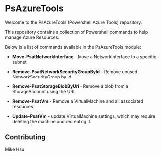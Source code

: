 # PsAzureTools
Welcome to the PsAzureTools (Powershell Azure Tools) repository.

This repository contains a collection of Powershell commands to help manage Azure Resources.

Below is a list of commands available in the PsAzureTools module:

- **Move-PsatNetworkInterface** - Move a NetworkInterface to a specific subnet

- **Remove-PsatNetworkSecurityGroupById** - Remove unused NetworkSecurityGroup by Id

- **Remove-PsatStorageBlobByUri** - Remove a blob from a StorageAccount using the URI

- **Remove-PsatVm** - Remove a VirtualMachine and all associated resources

- **Update-PsatVm** - update VirtualMachine settings, which may require deleting the machine and recreating it.

## Contributing

Mike Hsu
